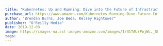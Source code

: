 ```yaml
---
title: "Kubernetes: Up and Running: Dive into the Future of Infrastructure"
purchase_url: https://www.amazon.com/Kubernetes-Running-Dive-Future-Infrastructure/dp/1492046531?SubscriptionId=AKIAIVZLK2PABGQI2KAQ&tag=everrail-20&linkCode=xm2&camp=2025&creative=165953&creativeASIN=1492046531
author: "Brendan Burns, Joe Beda, Kelsey Hightower"
publisher: "O'Reilly Media"
date: 2019-12-08
image: https://images-na.ssl-images-amazon.com/images/I/41TAUrPojWL._SL75_.jpg
tags:
---
```


